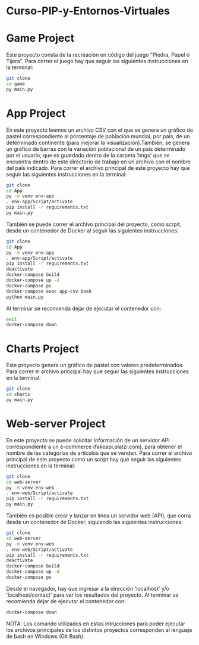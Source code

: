 # Curso-PIP-y-Entornos-Virtuales

# Game Project
Este proyecto consta de la recreación en código del juego "Piedra, Papel ó Tijera".
Para correr el juego hay que seguir las siguientes instrucciones en la terminal:

```sh
git clone
cd game
py main.py
```

# App Project
En este proyecto leemos un archivo CSV con el que se genera un gráfico de pastel correspondiente al porcentaje de población mundial, por país, de un determinado continente (para mejorar la visualización).También, se genera un gráfico de barras con la variación poblacional de un país determinado por el usuario, que es guardado dentro de la carpeta 'imgs' que se encuentra dentro de este directorio de trabajo en un archivo con el nombre del país indicado.
Para correr el archivo principal de este proyecto hay que seguir las siguientes instrucciones en la terminal:

```sh
git clone
cd App
py -m venv env-app
. env-app/Script/activate 
pip install -r requirements.txt
py main.py
```

También se puede correr el archivo principal del proyecto, como scrpit, desde un contenedor de Docker al seguir las siguientes instrucciones:

```sh
git clone
cd App
py -m venv env-app
. env-app/Script/activate 
pip install -r requirements.txt
deactivate
docker-compose build
docker-compose up -d
docker-compose ps
docker-compose exec app-csv bash
python main.py
```

Al terminar se recomienda dejar de ejecutar el contenedor con:

```sh
exit
docker-compose down
```

# Charts Project 
Este proyecto genera un gráfico de pastel con valores predeterminados.
Para correr el archivo principal hay que seguir las siguientes instrucciones en la terminal:

```sh
git clone
cd charts
py main.py
```

# Web-server Project
En este proyecto se puede solicitar información de un servidor API correspondiente a un e-commerce (fakeapi.platzi.com), para obtener el nombre de las categorías de artículos que se venden.
Para correr el archivo principal de este proyecto como un script hay que seguir las siguientes instrucciones en la terminal:

```sh
git clone
cd web-server
py -m venv env-web
. env-web/Script/activate 
pip install -r requirements.txt
py main.py
```

También es posible crear y lanzar en línea un servidor web (API), que corra desde un contenedor de Docker, siguiendo las siguientes instrucciones:

```sh
git clone
cd web-server
py -m venv env-web
. env-web/Script/activate 
pip install -r requirements.txt
deactivate
docker-compose build
docker-compose up -d
docker-compose ps
```

Desde el navegador, hay que ingresar a la dirección 'localhost' y/o 'localhost/contact' para ver los resultados del proyecto. Al terminar se recomienda dejar de ejecutar el contenedor con:

```sh
docker-compose down
```

NOTA: Los comando utilizados en estas intrucciones para poder ejecutar los archivos principales de los distintos proyectos corresponden al lenguaje de bash en Windows (Git Bash).
